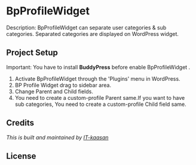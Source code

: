 # BpProfileWidget

Description: BpProfileWidget can separate user categories & sub categories.
Separated categories are displayed on WordPress widget.

## Project Setup

Important: You have to install __BuddyPress__ before enable BpProfileWidget .

1. Activate BpProfileWidget through the 'Plugins' menu in WordPress. 
2. BP Profile Widget drag to sidebar area.
3. Change Parent and Child fields.
4. You need to create a custom-profile Parent same.If you want to have sub categories, You need to create a custom-profile Child field same.

## Credits
_This is built and maintained by [IT-kaasan](https://github.com/chihirokaasan/BpProfileWiget)_

## License
